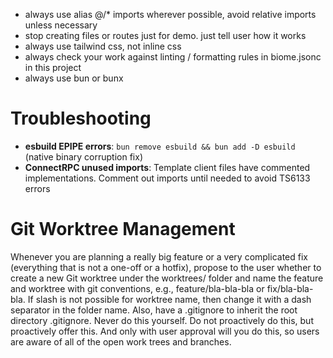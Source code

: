 - always use alias @/* imports wherever possible, avoid relative imports unless necessary
- stop creating files or routes just for demo. just tell user how it works
- always use tailwind css, not inline css
- always check your work against linting / formatting rules in biome.jsonc in this project
- always use bun or bunx

# Troubleshooting
- **esbuild EPIPE errors**: `bun remove esbuild && bun add -D esbuild` (native binary corruption fix)
- **ConnectRPC unused imports**: Template client files have commented implementations. Comment out imports until needed to avoid TS6133 errors

# Git Worktree Management
Whenever you are planning a really big feature or a very complicated fix (everything that is not a one-off or a hotfix), propose to the user whether to create a new Git worktree under the worktrees/ folder and name the feature and worktree with git conventions, e.g., feature/bla-bla-bla or fix/bla-bla-bla. If slash is not possible for worktree name, then change it with a dash separator in the folder name. Also, have a .gitignore to inherit the root directory .gitignore. Never do this yourself. Do not proactively do this, but proactively offer this. And only with user approval will you do this, so users are aware of all of the open work trees and branches.